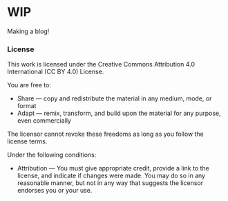 

# **WIP**
Making a blog!

### License

This work is licensed under the Creative Commons Attribution 4.0 International (CC BY 4.0) License.

You are free to:
- Share — copy and redistribute the material in any medium, mode, or format
- Adapt — remix, transform, and build upon the material for any purpose, even commercially

The licensor cannot revoke these freedoms as long as you follow the license terms.

Under the following conditions:
- Attribution — You must give appropriate credit, provide a link to the license, and indicate if changes were made. You may do so in any reasonable manner, but not in any way that suggests the licensor endorses you or your use.

